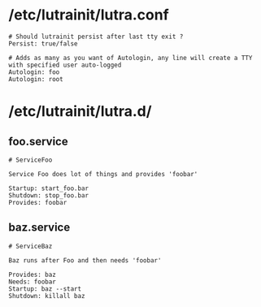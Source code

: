 # /etc/lutrainit/lutra.conf

    # Should lutrainit persist after last tty exit ?
    Persist: true/false
    
    # Adds as many as you want of Autologin, any line will create a TTY with specified user auto-logged
    Autologin: foo
    Autologin: root
    
# /etc/lutrainit/lutra.d/
## foo.service

    # ServiceFoo
    
    Service Foo does lot of things and provides 'foobar'
    
    Startup: start_foo.bar
    Shutdown: stop_foo.bar
    Provides: foobar
    
## baz.service

    # ServiceBaz
    
    Baz runs after Foo and then needs 'foobar'
    
    Provides: baz
    Needs: foobar
    Startup: baz --start
    Shutdown: killall baz